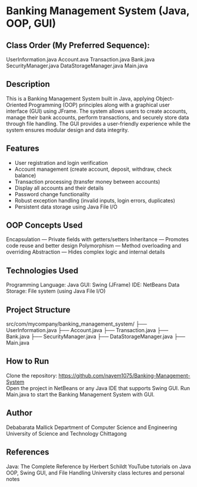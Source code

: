 # Banking Management System (Java, OOP, GUI)

## Class Order (My Preferred Sequence):

UserInformation.java
Account.ava
Transaction.java
Bank.java
SecurityManager.java
DataStorageManager.java
Main.java

## Description
This is a Banking Management System built in Java, applying Object-Oriented Programming (OOP) principles along with a graphical user interface (GUI) using JFrame. The system allows users to create accounts, manage their bank accounts, perform transactions, and securely store data through file handling. The GUI provides a user-friendly experience while the system ensures modular design and data integrity.

## Features
- User registration and login verification
- Account management (create account, deposit, withdraw, check balance)
- Transaction processing (transfer money between accounts)
- Display all accounts and their details
- Password change functionality
- Robust exception handling (invalid inputs, login errors, duplicates)
- Persistent data storage using Java File I/O

## OOP Concepts Used
Encapsulation — Private fields with getters/setters
Inheritance — Promotes code reuse and better design
Polymorphism — Method overloading and overriding
Abstraction — Hides complex logic and internal details

## Technologies Used
Programming Language: Java
GUI: Swing (JFrame)
IDE: NetBeans
Data Storage: File system (using Java File I/O)

## Project Structure

src/com/mycompany/banking_management_system/
├── UserInformation.java
├── Account.java
├── Transaction.java
├── Bank.java
├── SecurityManager.java
├── DataStorageManager.java
├── Main.java
## How to Run
Clone the repository:
https://github.com/nayem1075/Banking-Management-System                                                                                     
Open the project in NetBeans or any Java IDE that supports Swing GUI.
Run Main.java to start the Banking Management System with GUI.

## Author
Debabarata Mallick
Department of Computer Science and Engineering
University of Science and Technology Chittagong

## References
Java: The Complete Reference by Herbert Schildt
YouTube tutorials on Java OOP, Swing GUI, and File Handling
University class lectures and personal notes
